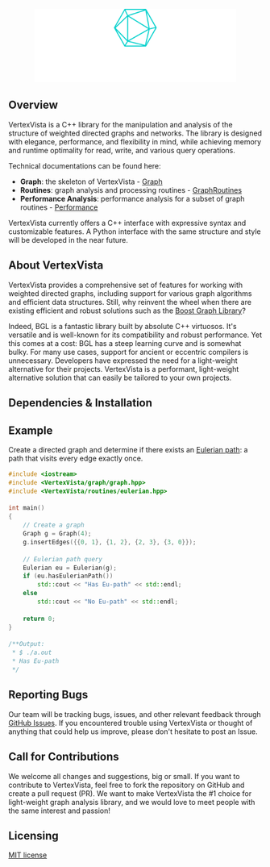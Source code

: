 <p align="center"><a href="https://github.com/XYLiu9357/VertexVista" target="_blank"><img src="./icons/logo-no-background.svg" width="400" alt="VertexVista Logo"></a></p>

## Overview

VertexVista is a C++ library for the manipulation and analysis of the structure of weighted directed graphs and networks. The library is designed with elegance, performance, and flexibility in mind, while achieving memory and runtime optimality for read, write, and various query operations.

Technical documentations can be found here:

- **Graph**: the skeleton of VertexVista - [Graph](docs/Graph.rst)
- **Routines**: graph analysis and processing routines - [GraphRoutines](docs/GraphRoutines.rst)
- **Performance Analysis**: performance analysis for a subset of graph routines - [Performance](docs/Performance.rst)

VertexVista currently offers a C++ interface with expressive syntax and customizable features. A Python interface with the same structure and style will be developed in the near future.

## About VertexVista

VertexVista provides a comprehensive set of features for working with weighted directed graphs, including support for various graph algorithms and efficient data structures. Still, why reinvent the wheel when there are existing efficient and robust solutions such as the [Boost Graph Library](https://www.boost.org/doc/libs/1_75_0/libs/graph/doc/index.html)?

Indeed, BGL is a fantastic library built by absolute C++ virtuosos. It's versatile and is well-known for its compatibility and robust performance. Yet this comes at a cost: BGL has a steep learning curve and is somewhat bulky. For many use cases, support for ancient or eccentric compilers is unnecessary. Developers have expressed the need for a light-weight alternative for their projects. VertexVista is a performant, light-weight alternative solution that can easily be tailored to your own projects.

## Dependencies & Installation

## Example

Create a directed graph and determine if there exists an [Eulerian path](https://en.wikipedia.org/wiki/Eulerian_path): a path that visits every edge exactly once.

```cpp
#include <iostream>
#include <VertexVista/graph/graph.hpp>
#include <VertexVista/routines/eulerian.hpp>

int main()
{
    // Create a graph
    Graph g = Graph(4);
    g.insertEdges({{0, 1}, {1, 2}, {2, 3}, {3, 0}});

    // Eulerian path query
    Eulerian eu = Eulerian(g);
    if (eu.hasEulerianPath())
        std::cout << "Has Eu-path" << std::endl;
    else
        std::cout << "No Eu-path" << std::endl;

    return 0;
}

/**Output:
 * $ ./a.out
 * Has Eu-path
 */
```

## Reporting Bugs

Our team will be tracking bugs, issues, and other relevant feedback through [GitHub Issues](https://github.com/XYLiu9357/VertexVista/issues). If you encountered trouble using VertexVista or thought of anything that could help us improve, please don't hesitate to post an Issue.

## Call for Contributions

We welcome all changes and suggestions, big or small. If you want to contribute to VertexVista, feel free to fork the repository on GitHub and create a pull request (PR). We want to make VertexVista the #1 choice for light-weight graph analysis library, and we would love to meet people with the same interest and passion!

## Licensing

[MIT license](LICENSE.txt)
